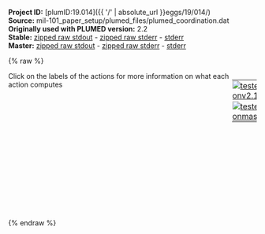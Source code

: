 **Project ID:** [plumID:19.014]({{ '/' | absolute_url }}eggs/19/014/)  
**Source:** mil-101_paper_setup/plumed_files/plumed_coordination.dat  
**Originally used with PLUMED version:** 2.2  
**Stable:** [zipped raw stdout](plumed_coordination.dat.plumed.stdout.txt.zip) - [zipped raw stderr](plumed_coordination.dat.plumed.stderr.txt.zip) - [stderr](plumed_coordination.dat.plumed.stderr)  
**Master:** [zipped raw stdout](plumed_coordination.dat.plumed_master.stdout.txt.zip) - [zipped raw stderr](plumed_coordination.dat.plumed_master.stderr.txt.zip) - [stderr](plumed_coordination.dat.plumed_master.stderr)  

{% raw %}
<div style="width: 100%; float:left">
<div style="width: 90%; float:left" id="value_details_data/mil-101_paper_setup/plumed_files/plumed_coordination.dat"> Click on the labels of the actions for more information on what each action computes </div>
<div style="width: 10%; float:left"><table><tr><td style="padding:1px"><a href="plumed_coordination.dat.plumed.stderr"><img src="https://img.shields.io/badge/v2.10-passing-green.svg" alt="tested onv2.10" /></a></td></tr><tr><td style="padding:1px"><a href="plumed_coordination.dat.plumed_master.stderr"><img src="https://img.shields.io/badge/master-passing-green.svg" alt="tested onmaster" /></a></td></tr></table></div></div>
<pre style="width=97%;">
<span class="plumedtooltip" style="color:green">RESTART<span class="right">Activate restart. <a href="https://www.plumed.org/doc-master/user-doc/html/_r_e_s_t_a_r_t.html" style="color:green">More details</a><i></i></span></span>
<br/><span style="display:none;" id="data/mil-101_paper_setup/plumed_files/plumed_coordination.dat">The RESTART action with label <b></b> calculates something</span><span id="data/mil-101_paper_setup/plumed_files/plumed_coordination.datcn_short"><span id="data/mil-101_paper_setup/plumed_files/plumed_coordination.datdefcn_short"><span class="plumedtooltip" style="color:green">COORDINATIONNUMBER<span class="right">Calculate the coordination numbers of atoms so that you can then calculate functions of the distribution of This action is <a class="toggler" href='javascript:;' onclick='toggleDisplay("data/mil-101_paper_setup/plumed_files/plumed_coordination.datcn");'>a shortcut</a> and it has <a class="toggler" href='javascript:;' onclick='toggleDisplay("data/mil-101_paper_setup/plumed_files/plumed_coordination.datdefcn");'>hidden defaults</a>. <a href="https://www.plumed.org/doc-master/user-doc/html/_c_o_o_r_d_i_n_a_t_i_o_n_n_u_m_b_e_r.html">More details</a><i></i></span></span> <span class="plumedtooltip">LABEL<span class="right">a label for the action so that its output can be referenced in the input to other actions<i></i></span></span>=<b name="data/mil-101_paper_setup/plumed_files/plumed_coordination.datcn" onclick='showPath("data/mil-101_paper_setup/plumed_files/plumed_coordination.dat","data/mil-101_paper_setup/plumed_files/plumed_coordination.datcn","data/mil-101_paper_setup/plumed_files/plumed_coordination.datcn_shortcut","blue")'>cn</b><span style="display:none;" id="data/mil-101_paper_setup/plumed_files/plumed_coordination.datcn_shortcut">The COORDINATIONNUMBER action with label <b>cn</b> calculates the following quantities:<table  align="center" frame="void" width="95%" cellpadding="5%"><tr><td width="5%"><b> Quantity </b>  </td><td width="5%"><b> Type </b>  </td><td><b> Description </b> </td></tr><tr><td width="5%">cn</td><td width="5%"><font color="blue">vector</font></td><td>the coordination numbers of the specified atoms</td></tr><tr><td width="5%">cn_morethan</td><td width="5%"><font color="black">scalar</font></td><td>the number of colvars that have a value more than a threshold</td></tr></table></span> <span class="plumedtooltip">SPECIESA<span class="right">this keyword is used for colvars such as the coordination number<i></i></span></span>=1-3,61-63 <span class="plumedtooltip">SPECIESB<span class="right">this keyword is used for colvars such as the coordination number<i></i></span></span>=23,24,39,40,55,56,83,84,99,100,115,116 <span class="plumedtooltip">R_0<span class="right">The r_0 parameter of the switching function<i></i></span></span>=0.25 <span class="plumedtooltip">MORE_THAN<span class="right">calculate the number of variables that are more than a certain target value<i></i></span></span>={RATIONAL R_0=0.5 NN=2 MM=4 D_0=0}
</span><span id="data/mil-101_paper_setup/plumed_files/plumed_coordination.datdefcn_long" style="display:none;"><span class="plumedtooltip" style="color:green">COORDINATIONNUMBER<span class="right">Calculate the coordination numbers of atoms so that you can then calculate functions of the distribution of This action is <a class="toggler" href='javascript:;' onclick='toggleDisplay("data/mil-101_paper_setup/plumed_files/plumed_coordination.datcn");'>a shortcut</a> and uses the <a class="toggler" href='javascript:;' onclick='toggleDisplay("data/mil-101_paper_setup/plumed_files/plumed_coordination.datdefcn");'>defaults shown here</a>. <a href="https://www.plumed.org/doc-master/user-doc/html/_c_o_o_r_d_i_n_a_t_i_o_n_n_u_m_b_e_r.html">More details</a><i></i></span></span> <span class="plumedtooltip">LABEL<span class="right">a label for the action so that its output can be referenced in the input to other actions<i></i></span></span>=<b name="data/mil-101_paper_setup/plumed_files/plumed_coordination.datcn" onclick='showPath("data/mil-101_paper_setup/plumed_files/plumed_coordination.dat","data/mil-101_paper_setup/plumed_files/plumed_coordination.datcn","data/mil-101_paper_setup/plumed_files/plumed_coordination.datcn_shortcut","blue")'>cn</b> <span class="plumedtooltip">SPECIESA<span class="right">this keyword is used for colvars such as the coordination number<i></i></span></span>=1-3,61-63 <span class="plumedtooltip">SPECIESB<span class="right">this keyword is used for colvars such as the coordination number<i></i></span></span>=23,24,39,40,55,56,83,84,99,100,115,116 <span class="plumedtooltip">R_0<span class="right">The r_0 parameter of the switching function<i></i></span></span>=0.25 <span class="plumedtooltip">MORE_THAN<span class="right">calculate the number of variables that are more than a certain target value<i></i></span></span>={RATIONAL R_0=0.5 NN=2 MM=4 D_0=0}  <span class="plumedtooltip">D_0<span class="right"> The d_0 parameter of the switching function<i></i></span></span>=0.0 <span class="plumedtooltip">NN<span class="right"> The n parameter of the switching function <i></i></span></span>=6 <span class="plumedtooltip">MM<span class="right"> The m parameter of the switching function; 0 implies 2*NN<i></i></span></span>=0
</span></span><span id="data/mil-101_paper_setup/plumed_files/plumed_coordination.datcn_long" style="display:none;"><span style="color:blue" class="comment"># PLUMED interprets the command:
</span><span class="toggler" style="color:red" onclick='toggleDisplay("data/mil-101_paper_setup/plumed_files/plumed_coordination.datcn")'># COORDINATIONNUMBER LABEL=cn SPECIESA=1-3,61-63 SPECIESB=23,24,39,40,55,56,83,84,99,100,115,116 R_0=0.25 MORE_THAN={RATIONAL R_0=0.5 NN=2 MM=4 D_0=0}</span>
<span style="color:blue" class="comment"># as follows (Click the red comment above to revert to the short version of the input):</span>
<b name="data/mil-101_paper_setup/plumed_files/plumed_coordination.datcn_grp" onclick='showPath("data/mil-101_paper_setup/plumed_files/plumed_coordination.dat","data/mil-101_paper_setup/plumed_files/plumed_coordination.datcn_grp","data/mil-101_paper_setup/plumed_files/plumed_coordination.datcn_grp","violet")'>cn_grp</b><span style="display:none;" id="data/mil-101_paper_setup/plumed_files/plumed_coordination.datcn_grp">The GROUP action with label <b>cn_grp</b> calculates the following quantities:<table  align="center" frame="void" width="95%" cellpadding="5%"><tr><td width="5%"><b> Quantity </b>  </td><td width="5%"><b> Type </b>  </td><td><b> Description </b> </td></tr><tr><td width="5%">cn_grp</td><td width="5%"><font color="violet">atoms</font></td><td>indices of atoms specified in GROUP</td></tr></table></span>: <span class="plumedtooltip" style="color:green">GROUP<span class="right">Define a group of atoms so that a particular list of atoms can be referenced with a single label in definitions of CVs or virtual atoms. <a href="https://www.plumed.org/doc-master/user-doc/html/_g_r_o_u_p.html" style="color:green">More details</a><i></i></span></span> <span class="plumedtooltip">ATOMS<span class="right">the numerical indexes for the set of atoms in the group<i></i></span></span>=1-3,61-63
<b name="data/mil-101_paper_setup/plumed_files/plumed_coordination.datcn_mat" onclick='showPath("data/mil-101_paper_setup/plumed_files/plumed_coordination.dat","data/mil-101_paper_setup/plumed_files/plumed_coordination.datcn_mat","data/mil-101_paper_setup/plumed_files/plumed_coordination.datcn_mat","red")'>cn_mat</b><span style="display:none;" id="data/mil-101_paper_setup/plumed_files/plumed_coordination.datcn_mat">The CONTACT_MATRIX action with label <b>cn_mat</b> calculates the following quantities:<table  align="center" frame="void" width="95%" cellpadding="5%"><tr><td width="5%"><b> Quantity </b>  </td><td width="5%"><b> Type </b>  </td><td><b> Description </b> </td></tr><tr><td width="5%">cn_mat</td><td width="5%"><font color="red">matrix</font></td><td>a matrix containing the weights for the bonds between each pair of atoms</td></tr></table></span>: <span class="plumedtooltip" style="color:green">CONTACT_MATRIX<span class="right">Adjacency matrix in which two atoms are adjacent if they are within a certain cutoff. <a href="https://www.plumed.org/doc-master/user-doc/html/_c_o_n_t_a_c_t__m_a_t_r_i_x.html" style="color:green">More details</a><i></i></span></span> <span class="plumedtooltip">GROUPA<span class="right"><i></i></span></span>=1-3,61-63 <span class="plumedtooltip">GROUPB<span class="right"><i></i></span></span>=23,24,39,40,55,56,83,84,99,100,115,116 <span class="plumedtooltip">R_0<span class="right">The r_0 parameter of the switching function<i></i></span></span>=0.25 <span class="plumedtooltip">D_0<span class="right"> The d_0 parameter of the switching function<i></i></span></span>=0.0 <span class="plumedtooltip">NN<span class="right"> The n parameter of the switching function <i></i></span></span>=6 <span class="plumedtooltip">MM<span class="right"> The m parameter of the switching function; 0 implies 2*NN<i></i></span></span>=0
<b name="data/mil-101_paper_setup/plumed_files/plumed_coordination.datcn_ones" onclick='showPath("data/mil-101_paper_setup/plumed_files/plumed_coordination.dat","data/mil-101_paper_setup/plumed_files/plumed_coordination.datcn_ones","data/mil-101_paper_setup/plumed_files/plumed_coordination.datcn_ones","blue")'>cn_ones</b><span style="display:none;" id="data/mil-101_paper_setup/plumed_files/plumed_coordination.datcn_ones">The CONSTANT action with label <b>cn_ones</b> calculates the following quantities:<table  align="center" frame="void" width="95%" cellpadding="5%"><tr><td width="5%"><b> Quantity </b>  </td><td width="5%"><b> Type </b>  </td><td><b> Description </b> </td></tr><tr><td width="5%">cn_ones</td><td width="5%"><font color="blue">vector</font></td><td>the constant value that was read from the plumed input</td></tr></table></span>: <span class="plumedtooltip" style="color:green">ONES<span class="right">Create a constant vector with all elements equal to one <a href="https://www.plumed.org/doc-master/user-doc/html/_o_n_e_s.html" style="color:green">More details</a><i></i></span></span> <span class="plumedtooltip">SIZE<span class="right">the number of ones that you would like to create<i></i></span></span>=12
<b name="data/mil-101_paper_setup/plumed_files/plumed_coordination.datcn" onclick='showPath("data/mil-101_paper_setup/plumed_files/plumed_coordination.dat","data/mil-101_paper_setup/plumed_files/plumed_coordination.datcn","data/mil-101_paper_setup/plumed_files/plumed_coordination.datcn","blue")'>cn</b><span style="display:none;" id="data/mil-101_paper_setup/plumed_files/plumed_coordination.datcn">The MATRIX_VECTOR_PRODUCT action with label <b>cn</b> calculates the following quantities:<table  align="center" frame="void" width="95%" cellpadding="5%"><tr><td width="5%"><b> Quantity </b>  </td><td width="5%"><b> Type </b>  </td><td><b> Description </b> </td></tr><tr><td width="5%">cn</td><td width="5%"><font color="blue">vector</font></td><td>the vector that is obtained by taking the product between the matrix and the vector that were input</td></tr></table></span>: <span class="plumedtooltip" style="color:green">MATRIX_VECTOR_PRODUCT<span class="right">Calculate the product of the matrix and the vector <a href="https://www.plumed.org/doc-master/user-doc/html/_m_a_t_r_i_x__v_e_c_t_o_r__p_r_o_d_u_c_t.html" style="color:green">More details</a><i></i></span></span>  <span class="plumedtooltip">ARG<span class="right">the label for the matrix and the vector/scalar that are being multiplied<i></i></span></span>=<b name="data/mil-101_paper_setup/plumed_files/plumed_coordination.datcn_mat">cn_mat</b>,<b name="data/mil-101_paper_setup/plumed_files/plumed_coordination.datcn_ones">cn_ones</b>
<b name="data/mil-101_paper_setup/plumed_files/plumed_coordination.datcn_caverage" onclick='showPath("data/mil-101_paper_setup/plumed_files/plumed_coordination.dat","data/mil-101_paper_setup/plumed_files/plumed_coordination.datcn_caverage","data/mil-101_paper_setup/plumed_files/plumed_coordination.datcn_caverage","black")'>cn_caverage</b><span style="display:none;" id="data/mil-101_paper_setup/plumed_files/plumed_coordination.datcn_caverage">The MEAN action with label <b>cn_caverage</b> calculates the following quantities:<table  align="center" frame="void" width="95%" cellpadding="5%"><tr><td width="5%"><b> Quantity </b>  </td><td width="5%"><b> Type </b>  </td><td><b> Description </b> </td></tr><tr><td width="5%">cn_caverage</td><td width="5%"><font color="black">scalar</font></td><td>the mean of all the elements in the input vector</td></tr></table></span>: <span class="plumedtooltip" style="color:green">MEAN<span class="right">Calculate the arithmetic mean of the elements in a vector <a href="https://www.plumed.org/doc-master/user-doc/html/_m_e_a_n.html" style="color:green">More details</a><i></i></span></span> <span class="plumedtooltip">ARG<span class="right">the values input to this function<i></i></span></span>=<b name="data/mil-101_paper_setup/plumed_files/plumed_coordination.datcn">cn</b> <span class="plumedtooltip">PERIODIC<span class="right">if the output of your function is periodic then you should specify the periodicity of the function<i></i></span></span>=NO
<b name="data/mil-101_paper_setup/plumed_files/plumed_coordination.datcn_mt" onclick='showPath("data/mil-101_paper_setup/plumed_files/plumed_coordination.dat","data/mil-101_paper_setup/plumed_files/plumed_coordination.datcn_mt","data/mil-101_paper_setup/plumed_files/plumed_coordination.datcn_mt","blue")'>cn_mt</b><span style="display:none;" id="data/mil-101_paper_setup/plumed_files/plumed_coordination.datcn_mt">The MORE_THAN action with label <b>cn_mt</b> calculates the following quantities:<table  align="center" frame="void" width="95%" cellpadding="5%"><tr><td width="5%"><b> Quantity </b>  </td><td width="5%"><b> Type </b>  </td><td><b> Description </b> </td></tr><tr><td width="5%">cn_mt</td><td width="5%"><font color="blue">vector</font></td><td>the vector obtained by doing an element-wise application of a function that is one if the if the input is more than a threshold to the input vectors</td></tr></table></span>: <span class="plumedtooltip" style="color:green">MORE_THAN<span class="right">Use a switching function to determine how many of the input variables are more than a certain cutoff. <a href="https://www.plumed.org/doc-master/user-doc/html/_m_o_r_e__t_h_a_n.html" style="color:green">More details</a><i></i></span></span> <span class="plumedtooltip">ARG<span class="right">the values input to this function<i></i></span></span>=<b name="data/mil-101_paper_setup/plumed_files/plumed_coordination.datcn">cn</b> <span class="plumedtooltip">SWITCH<span class="right">This keyword is used if you want to employ an alternative to the continuous swiching function defined above<i></i></span></span>={RATIONAL R_0=0.5 NN=2 MM=4 D_0=0}
<b name="data/mil-101_paper_setup/plumed_files/plumed_coordination.datcn_morethan" onclick='showPath("data/mil-101_paper_setup/plumed_files/plumed_coordination.dat","data/mil-101_paper_setup/plumed_files/plumed_coordination.datcn_morethan","data/mil-101_paper_setup/plumed_files/plumed_coordination.datcn_morethan","black")'>cn_morethan</b><span style="display:none;" id="data/mil-101_paper_setup/plumed_files/plumed_coordination.datcn_morethan">The SUM action with label <b>cn_morethan</b> calculates the following quantities:<table  align="center" frame="void" width="95%" cellpadding="5%"><tr><td width="5%"><b> Quantity </b>  </td><td width="5%"><b> Type </b>  </td><td><b> Description </b> </td></tr><tr><td width="5%">cn_morethan</td><td width="5%"><font color="black">scalar</font></td><td>the sum of all the elements in the input vector</td></tr></table></span>: <span class="plumedtooltip" style="color:green">SUM<span class="right">Calculate the sum of the arguments <a href="https://www.plumed.org/doc-master/user-doc/html/_s_u_m.html" style="color:green">More details</a><i></i></span></span> <span class="plumedtooltip">ARG<span class="right">the values input to this function<i></i></span></span>=<b name="data/mil-101_paper_setup/plumed_files/plumed_coordination.datcn_mt">cn_mt</b> <span class="plumedtooltip">PERIODIC<span class="right">if the output of your function is periodic then you should specify the periodicity of the function<i></i></span></span>=NO
<span style="color:blue"># --- End of included input --- </span></span><br/><span class="plumedtooltip" style="color:green">METAD<span class="right">Used to performed metadynamics on one or more collective variables. <a href="https://www.plumed.org/doc-master/user-doc/html/_m_e_t_a_d.html" style="color:green">More details</a><i></i></span></span> ...
<span class="plumedtooltip">ARG<span class="right">the labels of the scalars on which the bias will act<i></i></span></span>=<b name="data/mil-101_paper_setup/plumed_files/plumed_coordination.datcn">cn.morethan</b> <span class="plumedtooltip">SIGMA<span class="right">the widths of the Gaussian hills<i></i></span></span>=0.01 <span class="plumedtooltip">HEIGHT<span class="right">the heights of the Gaussian hills<i></i></span></span>=2.5 <span class="plumedtooltip">PACE<span class="right">the frequency for hill addition<i></i></span></span>=500
<span class="plumedtooltip">LABEL<span class="right">a label for the action so that its output can be referenced in the input to other actions<i></i></span></span>=<b name="data/mil-101_paper_setup/plumed_files/plumed_coordination.datmetad" onclick='showPath("data/mil-101_paper_setup/plumed_files/plumed_coordination.dat","data/mil-101_paper_setup/plumed_files/plumed_coordination.datmetad","data/mil-101_paper_setup/plumed_files/plumed_coordination.datmetad","black")'>metad</b><span style="display:none;" id="data/mil-101_paper_setup/plumed_files/plumed_coordination.datmetad">The METAD action with label <b>metad</b> calculates the following quantities:<table  align="center" frame="void" width="95%" cellpadding="5%"><tr><td width="5%"><b> Quantity </b>  </td><td width="5%"><b> Type </b>  </td><td><b> Description </b> </td></tr><tr><td width="5%">metad.bias</td><td width="5%"><font color="black">scalar</font></td><td>the instantaneous value of the bias potential</td></tr></table></span> <span class="plumedtooltip">TEMP<span class="right">the system temperature - this is only needed if you are doing well-tempered metadynamics<i></i></span></span>=298 <span class="plumedtooltip">BIASFACTOR<span class="right">use well tempered metadynamics and use this bias factor<i></i></span></span>=50 <span class="plumedtooltip">FILE<span class="right"> a file in which the list of added hills is stored<i></i></span></span>=hills
<span class="plumedtooltip">GRID_MIN<span class="right">the lower bounds for the grid<i></i></span></span>=-0.5 <span class="plumedtooltip">GRID_MAX<span class="right">the upper bounds for the grid<i></i></span></span>=6 <span class="plumedtooltip">GRID_SPACING<span class="right">the approximate grid spacing (to be used as an alternative or together with GRID_BIN)<i></i></span></span>=0.002 <span class="plumedtooltip">GRID_SPARSE<span class="right"> use a sparse grid to store hills<i></i></span></span>
... METAD
<br/><span class="plumedtooltip" style="color:green">PRINT<span class="right">Print quantities to a file. <a href="https://www.plumed.org/doc-master/user-doc/html/_p_r_i_n_t.html" style="color:green">More details</a><i></i></span></span> <span class="plumedtooltip">STRIDE<span class="right"> the frequency with which the quantities of interest should be output<i></i></span></span>=100 <span class="plumedtooltip">ARG<span class="right">the labels of the values that you would like to print to the file<i></i></span></span>=<b name="data/mil-101_paper_setup/plumed_files/plumed_coordination.datcn">cn.morethan</b>,<b name="data/mil-101_paper_setup/plumed_files/plumed_coordination.datmetad">metad.bias</b> <span class="plumedtooltip">FILE<span class="right">the name of the file on which to output these quantities<i></i></span></span>=colvar

<span class="plumedtooltip" style="color:green">ENDPLUMED<span class="right">Terminate plumed input. <a href="https://www.plumed.org/doc-master/user-doc/html/_e_n_d_p_l_u_m_e_d.html" style="color:green">More details</a><i></i></span></span><span style="color:blue" class="comment">
</span></pre>
{% endraw %}
